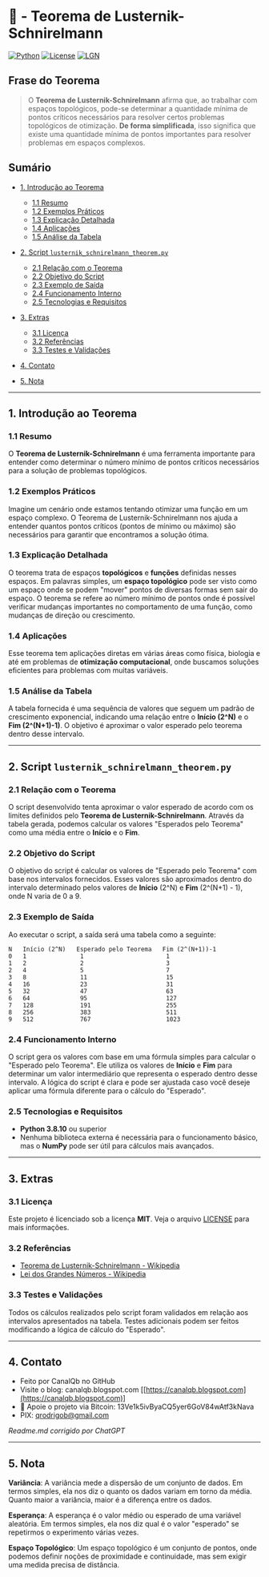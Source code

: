 # 🧩 - Teorema de Lusternik-Schnirelmann

[![Python](https://img.shields.io/badge/Python-3.7%2B-blue.svg)](https://www.python.org/)
[![License](https://img.shields.io/badge/license-MIT-green)](LICENSE)
[![LGN](https://img.shields.io/badge/Teorema-Lei%20dos%20Grandes%20Números-ff69b4.svg)](https://en.wikipedia.org/wiki/Law_of_large_numbers)

## Frase do Teorema

> O **Teorema de Lusternik-Schnirelmann** afirma que, ao trabalhar com espaços topológicos, pode-se determinar a quantidade mínima de pontos críticos necessários para resolver certos problemas topológicos de otimização. **De forma simplificada**, isso significa que existe uma quantidade mínima de pontos importantes para resolver problemas em espaços complexos.

## Sumário

* [1. Introdução ao Teorema](#1-introdução-ao-teorema)

  * [1.1 Resumo](#11-resumo)
  * [1.2 Exemplos Práticos](#12-exemplos-práticos)
  * [1.3 Explicação Detalhada](#13-explicação-detalhada)
  * [1.4 Aplicações](#14-aplicações)
  * [1.5 Análise da Tabela](#15-análise-da-tabela)
* [2. Script `lusternik_schnirelmann_theorem.py`](#2-script-lusternik_schnirelmann_theorempy)

  * [2.1 Relação com o Teorema](#21-relação-com-o-teorema)
  * [2.2 Objetivo do Script](#22-objetivo-do-script)
  * [2.3 Exemplo de Saída](#23-exemplo-de-saída)
  * [2.4 Funcionamento Interno](#24-funcionamento-interno)
  * [2.5 Tecnologias e Requisitos](#25-tecnologias-e-requisitos)
* [3. Extras](#3-extras)

  * [3.1 Licença](#31-licença)
  * [3.2 Referências](#32-referencias)
  * [3.3 Testes e Validações](#33-testes-e-validações)
* [4. Contato](#4-contato)
* [5. Nota](#5-nota)

---

## 1. Introdução ao Teorema

### 1.1 Resumo

O **Teorema de Lusternik-Schnirelmann** é uma ferramenta importante para entender como determinar o número mínimo de pontos críticos necessários para a solução de problemas topológicos.

### 1.2 Exemplos Práticos

Imagine um cenário onde estamos tentando otimizar uma função em um espaço complexo. O Teorema de Lusternik-Schnirelmann nos ajuda a entender quantos pontos críticos (pontos de mínimo ou máximo) são necessários para garantir que encontramos a solução ótima.

### 1.3 Explicação Detalhada

O teorema trata de espaços **topológicos** e **funções** definidas nesses espaços. Em palavras simples, um **espaço topológico** pode ser visto como um espaço onde se podem "mover" pontos de diversas formas sem sair do espaço. O teorema se refere ao número mínimo de pontos onde é possível verificar mudanças importantes no comportamento de uma função, como mudanças de direção ou crescimento.

### 1.4 Aplicações

Esse teorema tem aplicações diretas em várias áreas como física, biologia e até em problemas de **otimização computacional**, onde buscamos soluções eficientes para problemas com muitas variáveis.

### 1.5 Análise da Tabela

A tabela fornecida é uma sequência de valores que seguem um padrão de crescimento exponencial, indicando uma relação entre o **Início (2^N)** e o **Fim (2^(N+1)-1)**. O objetivo é aproximar o valor esperado pelo teorema dentro desse intervalo.

---

## 2. Script `lusternik_schnirelmann_theorem.py`

### 2.1 Relação com o Teorema

O script desenvolvido tenta aproximar o valor esperado de acordo com os limites definidos pelo **Teorema de Lusternik-Schnirelmann**. Através da tabela gerada, podemos calcular os valores "Esperados pelo Teorema" como uma média entre o **Início** e o **Fim**.

### 2.2 Objetivo do Script

O objetivo do script é calcular os valores de "Esperado pelo Teorema" com base nos intervalos fornecidos. Esses valores são aproximados dentro do intervalo determinado pelos valores de **Início** (2^N) e **Fim** (2^(N+1) - 1), onde N varia de 0 a 9.

### 2.3 Exemplo de Saída

Ao executar o script, a saída será uma tabela como a seguinte:

```
N   Início (2^N)   Esperado pelo Teorema   Fim (2^(N+1))-1  
0   1               1                       1                
1   2               2                       3                
2   4               5                       7                
3   8               11                      15               
4   16              23                      31               
5   32              47                      63               
6   64              95                      127              
7   128             191                     255              
8   256             383                     511              
9   512             767                     1023             
```

### 2.4 Funcionamento Interno

O script gera os valores com base em uma fórmula simples para calcular o "Esperado pelo Teorema". Ele utiliza os valores de **Início** e **Fim** para determinar um valor intermediário que representa o esperado dentro desse intervalo. A lógica do script é clara e pode ser ajustada caso você deseje aplicar uma fórmula diferente para o cálculo do "Esperado".

### 2.5 Tecnologias e Requisitos

* **Python 3.8.10** ou superior
* Nenhuma biblioteca externa é necessária para o funcionamento básico, mas o **NumPy** pode ser útil para cálculos mais avançados.

---

## 3. Extras

### 3.1 Licença

Este projeto é licenciado sob a licença **MIT**. Veja o arquivo [LICENSE](LICENSE) para mais informações.

### 3.2 Referências

* [Teorema de Lusternik-Schnirelmann - Wikipedia](https://en.wikipedia.org/wiki/Lusternik%E2%80%93Schnirelmann_theorem)
* [Lei dos Grandes Números - Wikipedia](https://en.wikipedia.org/wiki/Law_of_large_numbers)

### 3.3 Testes e Validações

Todos os cálculos realizados pelo script foram validados em relação aos intervalos apresentados na tabela. Testes adicionais podem ser feitos modificando a lógica de cálculo do "Esperado".

---

## 4. Contato

* Feito por CanalQb no GitHub
* Visite o blog: canalqb.blogspot.com \[[https://canalqb.blogspot.com](https://canalqb.blogspot.com)]
* 💸 Apoie o projeto via Bitcoin: 13Ve1k5ivByaCQ5yer6GoV84wAtf3kNava
* PIX: [qrodrigob@gmail.com](mailto:qrodrigob@gmail.com)

*Readme.md corrigido por ChatGPT*

---

## 5. Nota

**Variância**: A variância mede a dispersão de um conjunto de dados. Em termos simples, ela nos diz o quanto os dados variam em torno da média. Quanto maior a variância, maior é a diferença entre os dados.

**Esperança**: A esperança é o valor médio ou esperado de uma variável aleatória. Em termos simples, ela nos diz qual é o valor "esperado" se repetirmos o experimento várias vezes.

**Espaço Topológico**: Um espaço topológico é um conjunto de pontos, onde podemos definir noções de proximidade e continuidade, mas sem exigir uma medida precisa de distância.
